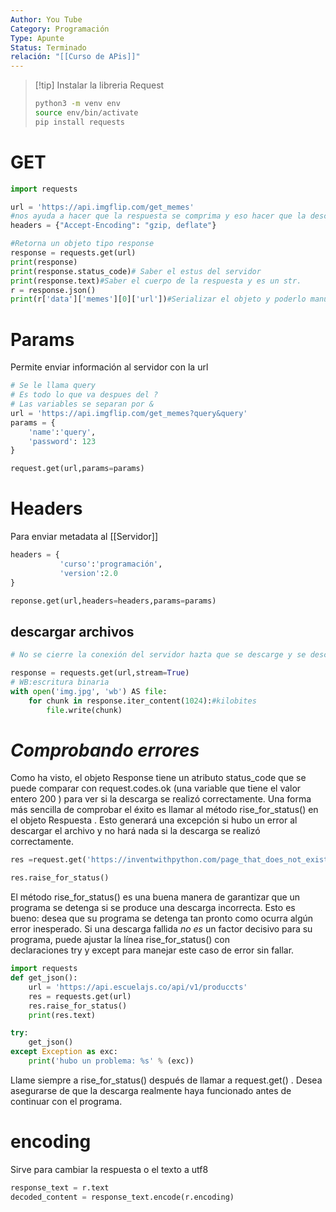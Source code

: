```yaml
---
Author: You Tube
Category: Programación
Type: Apunte
Status: Terminado
relación: "[[Curso de APis]]"
---
```

>[!tip] Instalar la libreria Request
>```bash 
>python3 -m venv env
>source env/bin/activate
>pip install requests
>```



# GET

```Python
import requests

url = 'https://api.imgflip.com/get_memes'
#nos ayuda a hacer que la respuesta se comprima y eso hacer que la descarga sea mas rapida.
headers = {"Accept-Encoding": "gzip, deflate"}

#Retorna un objeto tipo response
response = requests.get(url)
print(response)
print(response.status_code)# Saber el estus del servidor
print(response.text)#Saber el cuerpo de la respuesta y es un str.
r = response.json()
print(r['data']['memes'][0]['url'])#Serializar el objeto y poderlo manupular.
```

# Params

Permite enviar información al servidor con la url

```python
# Se le llama query
# Es todo lo que va despues del ?
# Las variables se separan por &
url = 'https://api.imgflip.com/get_memes?query&query'
params = {
	'name':'query',
	'password': 123
}

request.get(url,params=params)
```

# Headers

 Para enviar metadata al [[Servidor]]

```python
headers = {
		   'curso':'programación',
		   'version':2.0
}

reponse.get(url,headers=headers,params=params)
```

## descargar archivos

```python
# No se cierre la conexión del servidor hazta que se descarge y se descarga en chunks.

response = requests.get(url,stream=True)
# WB:escritura binaria
with open('img.jpg', 'wb') AS file:
	for chunk in response.iter_content(1024):#kilobites
		file.write(chunk)
```

# **_Comprobando errores_**

Como ha visto, el objeto Response tiene un atributo status_code que se puede comparar con request.codes.ok (una variable que tiene el valor entero 200 ) para ver si la descarga se realizó correctamente. Una forma más sencilla de comprobar el éxito es llamar al método rise_for_status() en el objeto Respuesta . Esto generará una excepción si hubo un error al descargar el archivo y no hará nada si la descarga se realizó correctamente. 

```python
res =request.get('https://inventwithpython.com/page_that_does_not_exist')  

res.raise_for_status()
```

El método rise_for_status() es una buena manera de garantizar que un programa se detenga si se produce una descarga incorrecta. Esto es bueno: desea que su programa se detenga tan pronto como ocurra algún error inesperado. Si una descarga fallida _no es_ un factor decisivo para su programa, puede ajustar la línea rise_for_status() con declaraciones try y except para manejar este caso de error sin fallar.

```python
import requests
def get_json():
	url = 'https://api.escuelajs.co/api/v1/produccts'
	res = requests.get(url)
	res.raise_for_status()
	print(res.text)

try:
	get_json()
except Exception as exc:
	print('hubo un problema: %s' % (exc))
```

Llame siempre a rise_for_status() después de llamar a request.get() . Desea asegurarse de que la descarga realmente haya funcionado antes de continuar con el programa.

# encoding

Sirve para cambiar la respuesta o el texto a utf8 

```python
response_text = r.text 
decoded_content = response_text.encode(r.encoding)
```
